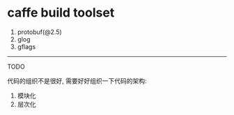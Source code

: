 caffe build toolset
===

1. protobuf(@2.5)
2. glog
3. gflags

---

TODO

代码的组织不是很好, 需要好好组织一下代码的架构:

1. 模块化
2. 层次化
